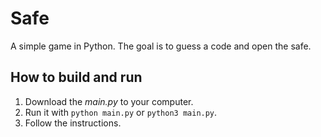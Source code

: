 # Safe

A simple game in Python. The goal is to guess a code and open the safe.

## How to build and run

1. Download the _main.py_ to your computer.
2. Run it with `python main.py` or `python3 main.py`.
3. Follow the instructions.
